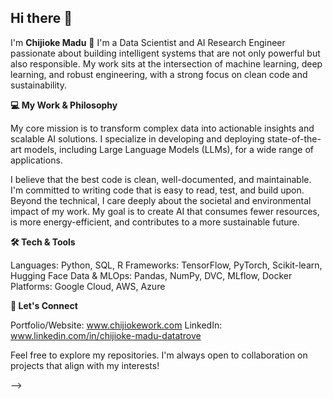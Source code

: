 ## Hi there 👋
I'm **Chijioke Madu** 👋
I'm a Data Scientist and AI Research Engineer passionate about building intelligent systems that are not only powerful but also responsible. My work sits at the intersection of machine learning, deep learning, and robust engineering, with a strong focus on clean code and sustainability.

**💻 My Work & Philosophy**

My core mission is to transform complex data into actionable insights and scalable AI solutions. I specialize in developing and deploying state-of-the-art models, including Large Language Models (LLMs), for a wide range of applications.

I believe that the best code is clean, well-documented, and maintainable. I'm committed to writing code that is easy to read, test, and build upon. Beyond the technical, I care deeply about the societal and environmental impact of my work. My goal is to create AI that consumes fewer resources, is more energy-efficient, and contributes to a more sustainable future.

**🛠️ Tech & Tools**

Languages: Python, SQL, R
Frameworks: TensorFlow, PyTorch, Scikit-learn, Hugging Face
Data & MLOps: Pandas, NumPy, DVC, MLflow, Docker
Platforms: Google Cloud, AWS, Azure

**🌱 Let's Connect**

Portfolio/Website: www.chijiokework.com
LinkedIn: www.linkedin.com/in/chijioke-madu-datatrove

Feel free to explore my repositories. I'm always open to collaboration on projects that align with my interests!

-->
